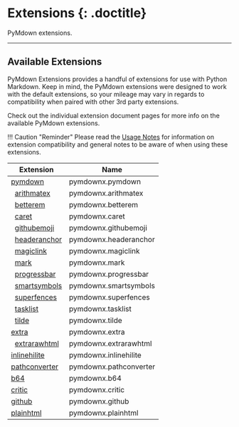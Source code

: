 # Extensions {: .doctitle}
PyMdown extensions.

---

## Available Extensions
PyMdown Extensions provides a handful of extensions for use with Python Markdown.  Keep in mind, the PyMdown extensions were designed to work with the default extensions, so your mileage may vary in regards to compatibility when paired with other 3rd party extensions.

Check out the individual extension document pages for more info on the available PyMdown extensions.

!!! Caution "Reminder"
    Please read the [Usage Notes](usage_notes.md) for information on extension compatibility and general notes to be aware of when using these extensions.

| Extension                                                | Name   |
|----------------------------------------------------------|--------|
| [pymdown](extensions/pymdown.md)                         | pymdownx.pymdown |
| &nbsp;&nbsp;[arithmatex](extensions/arithmatex.md)       | pymdownx.arithmatex |
| &nbsp;&nbsp;[betterem](extensions/betterem.md)           | pymdownx.betterem |
| &nbsp;&nbsp;[caret](extensions/caret.md)                 | pymdownx.caret |
| &nbsp;&nbsp;[githubemoji](extensions/githubemoji.md)     | pymdownx.githubemoji |
| &nbsp;&nbsp;[headeranchor](extensions/headeranchor.md)   | pymdownx.headeranchor |
| &nbsp;&nbsp;[magiclink](extensions/magiclink.md)         | pymdownx.magiclink |
| &nbsp;&nbsp;[mark](extensions/mark.md)                   | pymdownx.mark |
| &nbsp;&nbsp;[progressbar](extensions/progressbar.md)     | pymdownx.progressbar |
| &nbsp;&nbsp;[smartsymbols](extensions/smartsymbols.md)   | pymdownx.smartsymbols |
| &nbsp;&nbsp;[superfences](extensions/superfences.md)     | pymdownx.superfences |
| &nbsp;&nbsp;[tasklist](extensions/tasklist.md)           | pymdownx.tasklist |
| &nbsp;&nbsp;[tilde](extensions/tilde.md)                 | pymdownx.tilde |
| [extra](extensions/extra.md)                             | pymdownx.extra |
| &nbsp;&nbsp;[extrarawhtml](extensions/extrarawhtml.md)   | pymdownx.extrarawhtml |
| [inlinehilite](extensions/inlinehilite.md)               | pymdownx.inlinehilite |
| [pathconverter](extensions/pathconverter.md)             | pymdownx.pathconverter |
| [b64](extensions/b64.md)                                 | pymdownx.b64 |
| [critic](extensions/critic.md)                           | pymdownx.critic |
| [github](extensions/github.md)                           | pymdownx.github |
| [plainhtml](extensions/plainhtml.md)                     | pymdownx.plainhtml |
